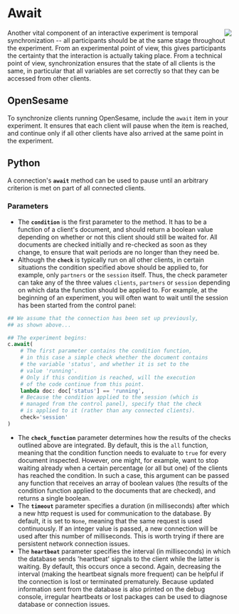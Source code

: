 # Await

<img src="https://raw.githubusercontent.com/psynteract/psynteract-os/master/plugins/psynteract_await/psynteract_await_large.png" align="right">

Another vital component of an interactive experiment is temporal synchronization
-- all participants should be at the same stage throughout the experiment. From
an experimental point of view, this gives participants the certainty that the
interaction is actually taking place. From a technical point of view,
synchronization ensures that the state of all clients is the same, in particular
that all variables are set correctly so that they can be accessed from other
clients.

## OpenSesame

To synchronize clients running OpenSesame, include the `await` item in your
experiment. It ensures that each client will pause when the item is reached, and
continue only if all other clients have also arrived at the same point in the
experiment.

## Python

A connection's **`await`** method can be used to pause until an arbitrary
criterion is met on part of all connected clients.

### Parameters

* The **`condition`** is the first parameter to the method. It has to be a
function of a client's document, and should return a boolean value depending on
whether or not this client should still be waited for. All documents are checked
initially and re-checked as soon as they change, to ensure that wait periods are
no longer than they need be.
* Although the **`check`** is typically run on all other clients, in certain
situations the condition specified above should be applied to, for example, only
`partners` or the `session` itself. Thus, the check parameter can take any of
the three values `clients`, `partners` or `session` depending on which data the
function should be applied to. For example, at the beginning of an experiment,
you will often want to wait until the session has been started from the control
panel:

```python
## We assume that the connection has been set up previously,
## as shown above...

## The experiment begins:
c.await(
    # The first parameter contains the condition function,
    # in this case a simple check whether the document contains
    # the variable 'status', and whether it is set to the
    # value 'running'.
    # Only if this condition is reached, will the execution
    # of the code continue from this point.
    lambda doc: doc['status'] == 'running',
    # Because the condition applied to the session (which is
    # managed from the control panel), specify that the check
    # is applied to it (rather than any connected clients).
    check='session'
)
```

* The **`check_function`** parameter determines how the results of the checks
outlined above are integrated. By default, this is the `all` function, meaning
that the condition function needs to evaluate to `true` for every document
inspected. However, one might, for example, want to stop waiting already when a
certain percentage (or all but one) of the clients has reached the condition. In
such a case, this argument can be passed any function that receives an array of
boolean values (the results of the condition function applied to the documents
that are checked), and returns a single boolean.
* The **`timeout`** parameter specifies a duration (in milliseconds) after which
a new http request is used for communication to the database. By default, it is
set to `None`, meaning that the same request is used continuously. If an integer
value is passed, a new connection will be used after this number of
milliseconds. This is worth trying if there are persistent network connection
issues.
* The **`heartbeat`** parameter specifies the interval (in milliseconds) in
which the database sends 'heartbeat' signals to the client while the latter is
waiting. By default, this occurs once a second. Again, decreasing the interval
(making the heartbeat signals more frequent) can be helpful if the connection is
lost or terminated prematurely. Because updated information sent from the
database is also printed on the debug console, irregular heartbeats or lost
packages can be used to diagnose database or connection issues.
